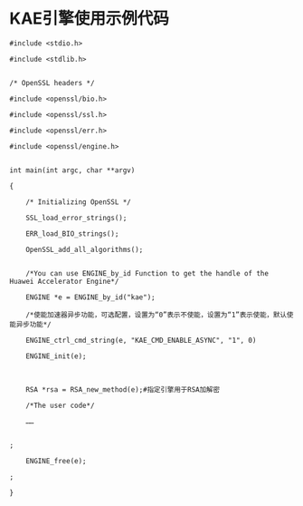 # KAE引擎使用示例代码<a name="ZH-CN_TOPIC_0231142827"></a>

```
#include <stdio.h> 
```

```
#include <stdlib.h> 
```

```

```

```
/* OpenSSL headers */ 
```

```
#include <openssl/bio.h> 
```

```
#include <openssl/ssl.h> 
```

```
#include <openssl/err.h> 
```

```
#include <openssl/engine.h> 
```

```

```

```
int main(int argc, char **argv) 
```

```
{ 
```

```
    /* Initializing OpenSSL */ 
```

```
    SSL_load_error_strings(); 
```

```
    ERR_load_BIO_strings(); 
```

```
    OpenSSL_add_all_algorithms(); 
```

```

```

```
    /*You can use ENGINE_by_id Function to get the handle of the Huawei Accelerator Engine*/ 
```

```
    ENGINE *e = ENGINE_by_id("kae"); 
```

```
    /*使能加速器异步功能，可选配置，设置为“0”表示不使能，设置为“1”表示使能，默认使能异步功能*/ 
```

```
    ENGINE_ctrl_cmd_string(e, "KAE_CMD_ENABLE_ASYNC", "1", 0) 
```

```
    ENGINE_init(e); 
```

```
 
```

```
    RSA *rsa = RSA_new_method(e);#指定引擎用于RSA加解密 
```

```
    /*The user code*/ 
```

```
    …… 
```

```

```

```
; 
```

```
    ENGINE_free(e); 
```

```
; 
```

```
}
```

